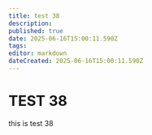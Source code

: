 ```yaml
---
title: test 38
description: 
published: true
date: 2025-06-16T15:00:11.590Z
tags: 
editor: markdown
dateCreated: 2025-06-16T15:00:11.590Z
---
```


# TEST 38
this is test 38
